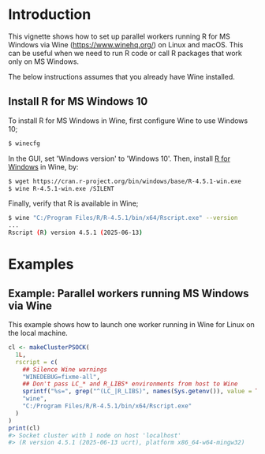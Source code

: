 <!--
%\VignetteIndexEntry{Parallel Workers Running MS Windows via Wine}
%\VignetteAuthor{Henrik Bengtsson}
%\VignetteKeyword{R}
%\VignetteKeyword{package}
%\VignetteKeyword{vignette}
%\VignetteEngine{parallelly::selfonly}
-->


# Introduction

This vignette shows how to set up parallel workers running R for MS
Windows via Wine (<https://www.winehq.org/>) on Linux and macOS. This
can be useful when we need to run R code or call R packages that work
only on MS Windows.

The below instructions assumes that you already have Wine installed.


## Install R for MS Windows 10

To install R for MS Windows in Wine, first configure Wine to use
Windows 10;

```sh
$ winecfg
```

In the GUI, set 'Windows version' to 'Windows 10'. Then, install [R for
Windows] in Wine, by:

```sh
$ wget https://cran.r-project.org/bin/windows/base/R-4.5.1-win.exe
$ wine R-4.5.1-win.exe /SILENT
```

Finally, verify that R is available in Wine;

```sh
$ wine "C:/Program Files/R/R-4.5.1/bin/x64/Rscript.exe" --version
...
Rscript (R) version 4.5.1 (2025-06-13)
```


# Examples

## Example: Parallel workers running MS Windows via Wine

This example shows how to launch one worker running in Wine for Linux
on the local machine.

```r
cl <- makeClusterPSOCK(
  1L,
  rscript = c(
    ## Silence Wine warnings
    "WINEDEBUG=fixme-all",
    ## Don't pass LC_* and R_LIBS* environments from host to Wine
    sprintf("%s=", grep("^(LC_|R_LIBS)", names(Sys.getenv()), value = TRUE)),
    "wine",
    "C:/Program Files/R/R-4.5.1/bin/x64/Rscript.exe"
  )
)
print(cl)
#> Socket cluster with 1 node on host 'localhost'
#> (R version 4.5.1 (2025-06-13 ucrt), platform x86_64-w64-mingw32)
```


[R for Windows]: https://cran.r-project.org/bin/windows/base/
